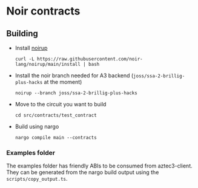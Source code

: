 # Noir contracts

## Building

- Install [noirup](https://github.com/noir-lang/noirup)
  ```
  curl -L https://raw.githubusercontent.com/noir-lang/noirup/main/install | bash
  ```
- Install the noir branch needed for A3 backend (`joss/ssa-2-brillig-plus-hacks` at the moment)
  ```
  noirup --branch joss/ssa-2-brillig-plus-hacks
  ```
- Move to the circuit you want to build
  ```
  cd src/contracts/test_contract
  ```
- Build using nargo
  ```
  nargo compile main --contracts
  ```

### Examples folder

The examples folder has friendly ABIs to be consumed from aztec3-client. They can be generated from the nargo build output using the `scripts/copy_output.ts`.
